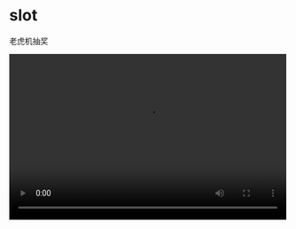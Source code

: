 # slot
老虎机抽奖

<video src="演示效果.mp4" controls="controls" width="500" height="300">您的浏览器不支持播放该视频！</video>
